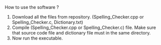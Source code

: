 How to use the software ?
1. Download all the files from repository. (Spelling_Checker.cpp or Spelling_Checker.c, Dictionary.txt)
2. Compile (Spelling_Checker.cpp or Spelling_Checker.c) file. Make sure that source code file and dictionary file must in the same directory.
3. Now run the executable.
